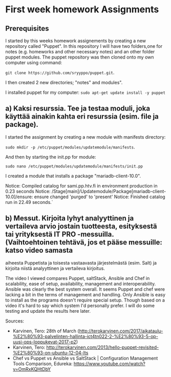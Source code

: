 # First week homework Assignments


## Prerequisites

I started by this weeks homework assignements by creating a new repository called "Puppet". In this repository I will have two folders,one for notes (e.g. homeworks and other necessary notes) and an other
folder puppet modules. 
The puppet repository was then cloned onto my own computer using command:

```git clone https://github.com/sryyppo/puppet.git```.

I then created 2 new directories; "notes" and modules".

I installed puppet for my computer:
```sudo apt-get update install -y puppet```


## a) Kaksi resurssia. Tee ja testaa moduli, joka käyttää ainakin kahta eri resurssia (esim. file ja package).

I started the assignment by creating a new module with manifests directory:

```sudo mkdir -p /etc/puppet/modules/updatemodule/manifests```.

And then by starting the init.pp for module:

```sudo nano /etc/puppet/modules/updatemodule/manifests/init.pp```

I created a module that installs a package "mariadb-client-10.0".

Notice: Compiled catalog for sami.pp.htv.fi in environment production in 0.23 seconds
Notice: /Stage[main]/Updatemodule/Package[mariadb-client-10.0]/ensure: ensure changed 'purged' to 'present'
Notice: Finished catalog run in 22.49 seconds.`

## b) Messut. Kirjoita lyhyt analyyttinen ja vertaileva arvio jostain tuotteesta, esityksestä tai yrityksestä IT PRO -messuilla. (Vaihtoehtoinen tehtävä, jos et pääse messuille: katso video samasta
aiheesta Puppetista ja toisesta vastaavasta järjestelmästä (esim. Salt) ja kirjoita niistä analyyttinen ja vertaileva kirjoitus.

The video I viewed compares Puppet, saltStack, Ansible and Chef in scalability, ease of setup, availability, management and interoperability. Ansible was clearly the best system overall.
It seems Puppet and chef were lacking a bit in the terms of management and handling. Only Ansible is easy to install as the programs doesn't require special setup.
Though based on a video it's hard to say which system I'd personally prefer. I will do some testing and update the results here later. 

Sources:
- Karvinen, Tero: 28th of March (http://terokarvinen.com/2017/aikataulu-%E2%80%93-palvelinten-hallinta-ict4tn022-2-%E2%80%93-5-op-uusi-ops-loppukevat-2017-p2)
- Karvinen, Tero: http://terokarvinen.com/2013/hello-puppet-revisited-%E2%80%93-on-ubuntu-12-04-lts
- Chef vs Puppet vs Ansible vs SaltStack | Configuration Management Tools Comparison, Edureka: https://www.youtube.com/watch?v=OmRxKQHtDbY



